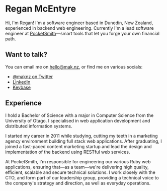 # Regan McEntyre

Hi, I'm Regan! I'm a software engineer based in Dunedin, New Zealand, experienced in backend web engineering. Currently I'm a lead software engineer at [PocketSmith](https://www.pocketsmith.com)—smart tools that let you forge your own financial path.

## Want to talk?

You can email me on [hello@mak.nz](mailto:hello@mak.nz), or find me on various socials:

* [@maknz on Twitter](https://twitter.com/maknz)
* [LinkedIn](https://www.linkedin.com/in/maknz/)
* [Keybase](https://keybase.io/maknz)

## Experience

I hold a Bachelor of Science with a major in Computer Science from the University of Otago. I specialised in web application development and distributed information systems.

I started my career in 2011 while studying, cutting my teeth in a marketing agency environment building full stack web applications. After graduating, I joined a fast-paced content marketing startup and lead the design and implementation of the backend using RESTful web services.

At PocketSmith, I'm responsible for engineering our various Ruby web applications, ensuring that—as a team—we're delivering high quality, efficient, scalable and secure technical solutions. I work closely with the CTO, and form part of our leadership group, providing a technical voice to the company's strategy and direction, as well as everyday operations.
